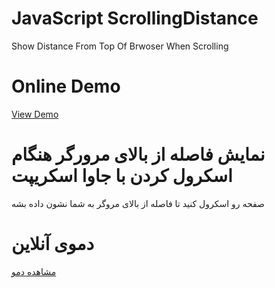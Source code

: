 # JavaScript ScrollingDistance
Show Distance From Top Of Brwoser When Scrolling

# Online Demo
  <a href="//demo.aminarjmand.com/coding/javascript/04/showBrowserWindowDimension.html">View Demo</a>

# نمایش فاصله از بالای مرورگر هنگام اسکرول کردن با جاوا اسکریپت
صفحه رو اسکرول کنید تا فاصله از بالای مروگر به شما نشون داده بشه

# دموی آنلاین
  <a href="//demo.aminarjmand.com/coding/javascript/04/showBrowserWindowDimension.html">مشاهده دمو</a>
  
